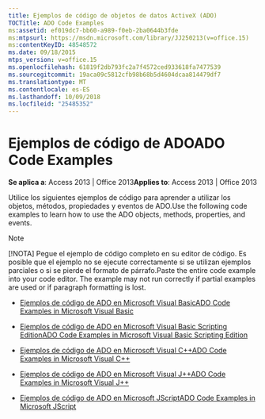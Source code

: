 ```yaml
---
title: Ejemplos de código de objetos de datos ActiveX (ADO)
TOCTitle: ADO Code Examples
ms:assetid: ef019dc7-bb60-a989-f0eb-2ba0644b3fde
ms:mtpsurl: https://msdn.microsoft.com/library/JJ250213(v=office.15)
ms:contentKeyID: 48548572
ms.date: 09/18/2015
mtps_version: v=office.15
ms.openlocfilehash: 61819f2db793fc2a7f4572ced933618fa7477539
ms.sourcegitcommit: 19aca09c5812cfb98b68b5d4604dcaa814479df7
ms.translationtype: MT
ms.contentlocale: es-ES
ms.lasthandoff: 10/09/2018
ms.locfileid: "25485352"
---
```

# <a name="ado-code-examples"></a><span data-ttu-id="4d11c-102">Ejemplos de código de ADO</span><span class="sxs-lookup"><span data-stu-id="4d11c-102">ADO Code Examples</span></span>


<span data-ttu-id="4d11c-103">**Se aplica a**: Access 2013 | Office 2013</span><span class="sxs-lookup"><span data-stu-id="4d11c-103">**Applies to**: Access 2013 | Office 2013</span></span>

<span data-ttu-id="4d11c-104">Utilice los siguientes ejemplos de código para aprender a utilizar los objetos, métodos, propiedades y eventos de ADO.</span><span class="sxs-lookup"><span data-stu-id="4d11c-104">Use the following code examples to learn how to use the ADO objects, methods, properties, and events.</span></span>


> [!NOTE]
> <span data-ttu-id="4d11c-p101">[!NOTA] Pegue el ejemplo de código completo en su editor de código. Es posible que el ejemplo no se ejecute correctamente si se utilizan ejemplos parciales o si se pierde el formato de párrafo.</span><span class="sxs-lookup"><span data-stu-id="4d11c-p101">Paste the entire code example into your code editor. The example may not run correctly if partial examples are used or if paragraph formatting is lost.</span></span>



  - [<span data-ttu-id="4d11c-107">Ejemplos de código de ADO en Microsoft Visual Basic</span><span class="sxs-lookup"><span data-stu-id="4d11c-107">ADO Code Examples in Microsoft Visual Basic</span></span>](ado-code-examples-in-microsoft-visual-basic.md)

  - [<span data-ttu-id="4d11c-108">Ejemplos de código de ADO en Microsoft Visual Basic Scripting Edition</span><span class="sxs-lookup"><span data-stu-id="4d11c-108">ADO Code Examples in Microsoft Visual Basic Scripting Edition</span></span>](ado-code-examples-in-microsoft-visual-basic-scripting-edition.md)

  - [<span data-ttu-id="4d11c-109">Ejemplos de código de ADO en Microsoft Visual C++</span><span class="sxs-lookup"><span data-stu-id="4d11c-109">ADO Code Examples in Microsoft Visual C++</span></span>](ado-code-examples-in-microsoft-visual-c.md)

  - [<span data-ttu-id="4d11c-110">Ejemplos de código de ADO en Microsoft Visual J++</span><span class="sxs-lookup"><span data-stu-id="4d11c-110">ADO Code Examples in Microsoft Visual J++</span></span>](ado-code-examples-in-microsoft-visual-j.md)

  - [<span data-ttu-id="4d11c-111">Ejemplos de código de ADO en Microsoft JScript</span><span class="sxs-lookup"><span data-stu-id="4d11c-111">ADO Code Examples in Microsoft JScript</span></span>](ado-code-examples-in-microsoft-jscript.md)

